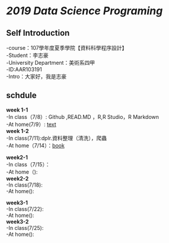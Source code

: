 ***2019 Data Science Programing***
==============================================  
  
  **Self Introduction**
  ----------------------------------------
  
-course：107學年度夏季學院【資料科學程序設計】  
-Student：李志豪  
-University Department：美術系四甲  
-ID:AAR103191  
-Intro：大家好，我是志豪  

**schdule**
------------------------------------

**week 1-1**    
-In class（7/8）: Github ,READ.MD ，R,R Studio，R Markdown    
-At home(7/9）: [text](https://otauruso1995o.github.io/2019-Data-Science-Programing/week%201-1/TEXT.html)  
**week 1-2**    
-In class(7/11):dplr.資料整理（清洗），爬蟲       
-At home（7/14）：[book](https://otauruso1995o.github.io/2019-Data-Science-Programing/week%201-2/book.html)



**week2-1**    
-In class（7/15）：    
-At home（):  
**week2-2**  
-In class(7/18):    
-At home():  

**week3-1**  
-In class(7/22):  
-At home():  
**week3-2**  
-In class(7/25):  
-At home():
















